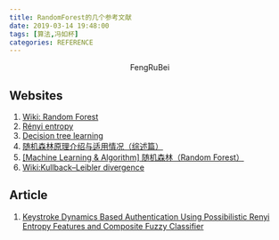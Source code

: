 ```yaml
---
title: RandomForest的几个参考文献
date: 2019-03-14 19:48:00
tags: [算法,冯如杯]
categories: REFERENCE
---
```

<p align = "center">FengRuBei</p>
<!--more-->

Websites
---
1. [Wiki: Random Forest](https://en.wikipedia.org/wiki/Random_forest)
2. [Rényi entropy](https://en.wikipedia.org/wiki/R%C3%A9nyi_entropy)
3. [Decision tree learning](https://en.wikipedia.org/wiki/Decision_tree_learning)
4. [随机森林原理介绍与适用情况（综述篇）](https://www.jianshu.com/p/a779f0686acc)
5. [[Machine Learning & Algorithm] 随机森林（Random Forest）](https://www.cnblogs.com/maybe2030/p/4585705.html)
6. [Wiki:Kullback–Leibler divergence](https://en.wikipedia.org/wiki/Kullback%E2%80%93Leibler_divergence)


Article
---
1. [Keystroke Dynamics Based Authentication Using Possibilistic Renyi Entropy Features and Composite Fuzzy Classifier](https://www.scirp.org/journal/PaperInformation.aspx?PaperID=81858)